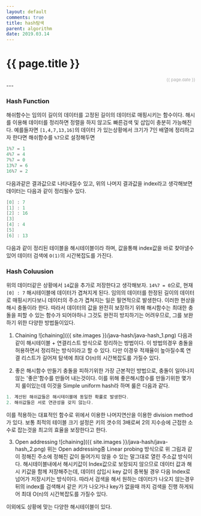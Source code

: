 ```yaml
---
layout: default
comments: true
title: hash탐색
parent: algorithm
date: 2019.03.14
---
```


<h1>{{ page.title }}</h1>  
<div style="text-align:right; font-size:11px; color:#aaa">{{ page.date }} </div>
---

### Hash Function
해쉬함수는 임의이 길이의 데이터를 고정된 길이의 데이터로 매핑시키는 함수이다. 해시를 이용해 데이터를 정리하면 정렬을 하지 않고도 빠른검색 및 삽입이 충분히 가능해진다. 예를들자면 `[1,4,7,13,16]`의 데이터 가 있는상황에서 크기가 7인 배열에 정리하고자 한다면 해쉬함수를 `%7`으로 설정해두면 

```c
1%7 = 1
4%7 = 4
7%7 = 0
13%7 = 6
16%7 = 2
```

다음과같은 결과값으로 나타내질수 있고, 위의 나머지 결과값을 index라고 생각해보면 데이터는 다음과 같이 정리될수 있다.

```c
[0] : 7
[1] : 1
[2] : 16
[3]
[4] : 4
[5]
[6] : 13
```

다음과 같이 정리된 테이블을 해시테이블이라 하며, 값을통해 index값을 바로 찾아낼수 있어 데이터 검색에 `O(1)`의 시간복잡도를 가진다.

### Hash Coluusion
위의 데이터같은 상황에서 `14`값을 추가로 저장한다고 생각해보자. `14%7 = 0`으로, 현재 `[0] : 7` 해시테이블에 데이터가 겹쳐지게 된다. 임의의 데이터를 한정된 길이의 데이터로 매핑시키다보니 데이터의 주소가 겹쳐지는 일은 필연적으로 발생한다. 이러한 현상을 해시 충돌이라 한다. 따라서 데이터의 값을 완전히 보장하기 위해 해시함수는 최대한 충돌을 피할 수 있는 함수가 되어야하나 그것도 완전히 방지하기는 어려우므로, 그를 보완하기 위한 다양한 방법들이있다.

1. Chaining
![chaining]({{ site.images }}/java-hash/java-hash_1.png)
다음과 같이 해시테이블 + 연결리스트 방식으로 정리하는 방법이다. 이 방법의경우 충돌을 허용하면서 정리하는 방식이라고 할 수 있다. 다만 이경우 적재율이 높아질수록 연결 리스트가 길어져 탐색에 최대 O(n)의 시간복잡도를 가질수 있다.

2. 좋은 해시함수 만들기
충돌을 피하기위한 가장 근본적인 방법으로, 충돌이 일어나지않는 '좋은'함수를 만들어 내는것이다. 이를 위해 좋은해시함수를 만들기위한 몇가지 룰이있는데 이것을 Simple uniform hash라 하며 룰은 다음과 같다.

```c
1. 계산된 해쉬값들은 해시테이블에 동일한 확률로 발생한다.
2. 해쉬값들은 서로 연관성을 갖지 않는다.
```

이를 적용하는 대표적인 함수로 위에서 이용한 나머지연산을 이용한 division method 가 있다. 보통 최적의 테이블 크기 설정은 키의 갯수의 3배로써 2의 지수승에 근접한 소수로 잡는것을 최고의 효율을 보장한다고 한다.

3. Open addressing
![chaining]({{ site.images }}/java-hash/java-hash_2.png)
위는 Open addressing중 Linear probing 방식으로 위 그림과 같이 정해진 주소에 정해진 값이 들어가지 않을 수 있는 말그대로 열린 주소값 방식이다. 해시테이블내에서 해시키값이 Index값으로 보장되지 않으므로 데이터 값과 해시 키값을 함께 저장해주는데, 데이터 삽입시 key 값이 중복될 경우 다음 Index로 넘어가 저장시키는 방식이다. 따라서 검색을 해서 원하는 데이터가 나오지 않는경우 뒤의 index를 검색해서 같은 키가 나오거나 key가 없을때 까지 검색을 진행 하게되어 최대 O(n)의 시간복잡도를 가질수 있다.

이외에도 상황에 맞는 다양한 해시테이블이 있다.
